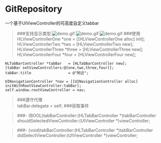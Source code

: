 # GitRepository
一个基于UIViewController的可高度自定义tabbar 
>###支持显示类型
![demo.gif](https://github.com/hailong123/GitRepository/blob/master/%E5%B0%8F%E7%BA%A2%E7%82%B9%E6%98%BE%E7%A4%BA%E7%B1%BB%E5%9E%8B.gif)
![demo.gif](https://github.com/hailong123/GitRepository/blob/master/%E6%95%B0%E5%AD%97%E6%98%BE%E7%A4%BA%E7%B1%BB%E5%9E%8B.gif)
![demo.gif](https://github.com/hailong123/GitRepository/blob/master/NEW%E6%98%BE%E7%A4%BA%E7%B1%BB%E5%9E%8B.gif)
>###使用
    HLViewControllerOne *one     = [[HLViewControllerOne alloc] init];
    HLViewControllerTwo *two     = [HLViewControllerTwo   new];
    HLViewControllerThree *three = [HLViewControllerThree new];
    HLViewControllerFour *four   = [HLViewControllerFour  new];
    
    HLTabBarController *tabBar   = [HLTabBarController new];
    [tabBar setViewControllers:@[one,two,three,four]];
    tabBar.title                 = @"附近";
    
    UINavigationController *nav = [[UINavigationController alloc] initWithRootViewController:tabBar];
    self.window.rootViewController = nav;
    
>###遵守代理  
    tabBar.delegate = self; 
>###获取事件

>###- (BOOL)tabBarController:(HLTabBarController *)tabBarController shouldSelectedViewController:(UIViewController *)viewController;

>###- (void)tabBarController:(HLTabBarController *)tabBarController didSelectViewController:(UIViewController *)viewController;
